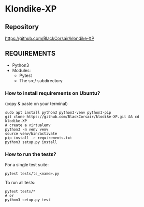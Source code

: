 # Klondike-XP
## Repository
https://github.com/BlackCorsair/klondike-XP

## REQUIREMENTS
* Python3
* Modules:
    * Pytest
    * The src/ subdirectory

### How to install requirements on Ubuntu?
(copy & paste on your terminal)
```
sudo apt install python3 python3-venv python3-pip
git clone https://github.com/BlackCorsair/klodike-XP.git && cd klodike-XP
# create a virtualenv
python3 -m venv venv
source venv/bin/activate
pip install -r requirements.txt
python3 setup.py install
```

### How to run the tests?

For a single test suite:
```
pytest tests/ts_<name>.py
```

To run all tests:
```
pytest tests/*
# or
python3 setup.py test
```
